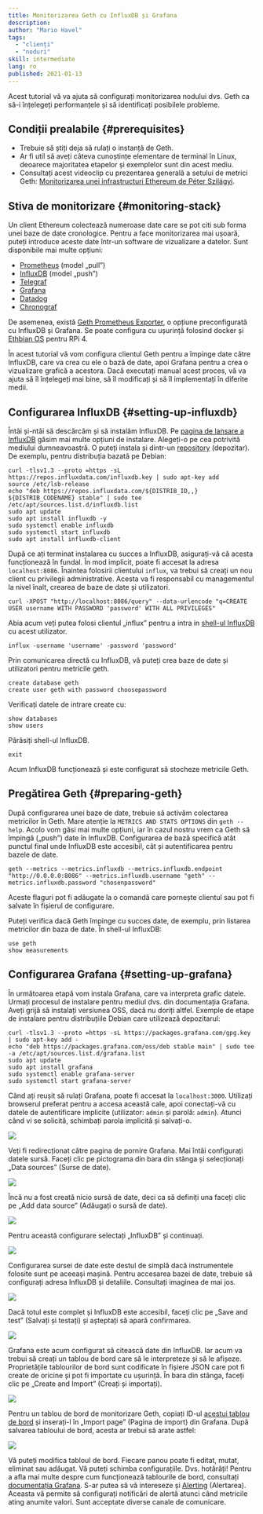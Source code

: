 ```yaml
---
title: Monitorizarea Geth cu InfluxDB și Grafana
description:
author: "Mario Havel"
tags:
  - "clienți"
  - "noduri"
skill: intermediate
lang: ro
published: 2021-01-13
---
```


Acest tutorial vă va ajuta să configurați monitorizarea nodului dvs. Geth ca să-i înțelegeți performanțele și să identificați posibilele probleme.

## Condiții prealabile {#prerequisites}

- Trebuie să știți deja să rulați o instanță de Geth.
- Ar fi util să aveți câteva cunoștințe elementare de terminal în Linux, deoarece majoritatea etapelor și exemplelor sunt din acest mediu.
- Consultați acest videoclip cu prezentarea generală a setului de metrici Geth: [Monitorizarea unei infrastructuri Ethereum de Péter Szilágyi](https://www.youtube.com/watch?v=cOBab8IJMYI).

## Stiva de monitorizare {#monitoring-stack}

Un client Ethereum colectează numeroase date care se pot citi sub forma unei baze de date cronologice. Pentru a face monitorizarea mai ușoară, puteți introduce aceste date într-un software de vizualizare a datelor. Sunt disponibile mai multe opțiuni:

- [Prometheus](https://prometheus.io/) (model „pull”)
- [InfluxDB](https://www.influxdata.com/get-influxdb/) (model „push”)
- [Telegraf](https://www.influxdata.com/get-influxdb/)
- [Grafana](https://www.grafana.com/)
- [Datadog](https://www.datadoghq.com/)
- [Chronograf](https://www.influxdata.com/time-series-platform/chronograf/)

De asemenea, există [Geth Prometheus Exporter](https://github.com/hunterlong/gethexporter), o opțiune preconfigurată cu InfluxDB și Grafana. Se poate configura cu ușurință folosind docker și [Ethbian OS](https://ethbian.org/index.html) pentru RPi 4.

În acest tutorial vă vom configura clientul Geth pentru a împinge date către InfluxDB, care va crea cu ele o bază de date, apoi Grafana pentru a crea o vizualizare grafică a acestora. Dacă executați manual acest proces, vă va ajuta să îl înțelegeți mai bine, să îl modificați și să îl implementați în diferite medii.

## Configurarea InfluxDB {#setting-up-influxdb}

Întâi și-ntâi să descărcăm și să instalăm InfluxDB. Pe [pagina de lansare a InfluxDB](https://portal.influxdata.com/downloads/) găsim mai multe opțiuni de instalare. Alegeți-o pe cea potrivită mediului dumneavoastră. O puteți instala și dintr-un [repository](https://repos.influxdata.com/) (depozitar). De exemplu, pentru distribuția bazată pe Debian:

```
curl -tlsv1.3 --proto =https -sL https://repos.influxdata.com/influxdb.key | sudo apt-key add
source /etc/lsb-release
echo "deb https://repos.influxdata.com/${DISTRIB_ID,,} ${DISTRIB_CODENAME} stable" | sudo tee /etc/apt/sources.list.d/influxdb.list
sudo apt update
sudo apt install influxdb -y
sudo systemctl enable influxdb
sudo systemctl start influxdb
sudo apt install influxdb-client
```

După ce ați terminat instalarea cu succes a InfluxDB, asigurați-vă că acesta funcționează în fundal. În mod implicit, poate fi accesat la adresa `localhost:8086`. Înaintea folosirii clientului `influx`, va trebui să creați un nou client cu privilegii administrative. Acesta va fi responsabil cu managementul la nivel înalt, crearea de baze de date și utilizatori.

```
curl -XPOST "http://localhost:8086/query" --data-urlencode "q=CREATE USER username WITH PASSWORD 'password' WITH ALL PRIVILEGES"
```

Abia acum veți putea folosi clientul „influx” pentru a intra in [shell-ul InfluxDB](https://docs.influxdata.com/influxdb/v1.8/tools/shell/) cu acest utilizator.

```
influx -username 'username' -password 'password'
```

Prin comunicarea directă cu InfluxDB, vă puteți crea baze de date și utilizatori pentru metricile geth.

```
create database geth
create user geth with password choosepassword
```

Verificați datele de intrare create cu:

```
show databases
show users
```

Părăsiți shell-ul InfluxDB.

```
exit
```

Acum InfluxDB funcționează și este configurat să stocheze metricile Geth.

## Pregătirea Geth {#preparing-geth}

După configurarea unei baze de date, trebuie să activăm colectarea metricilor în Geth. Mare atenție la `METRICS AND STATS OPTIONS` din `geth --help`. Acolo vom găsi mai multe opțiuni, iar în cazul nostru vrem ca Geth să împingă („push”) date în InfluxDB. Configurarea de bază specifică atât punctul final unde InfluxDB este accesibil, cât și autentificarea pentru bazele de date.

```
geth --metrics --metrics.influxdb --metrics.influxdb.endpoint "http://0.0.0.0:8086" --metrics.influxdb.username "geth" --metrics.influxdb.password "chosenpassword"
```

Aceste flaguri pot fi adăugate la o comandă care pornește clientul sau pot fi salvate în fișierul de configurare.

Puteți verifica dacă Geth împinge cu succes date, de exemplu, prin listarea metricilor din baza de date. În shell-ul InfluxDB:

```
use geth
show measurements
```

## Configurarea Grafana {#setting-up-grafana}

În următoarea etapă vom instala Grafana, care va interpreta grafic datele. Urmați procesul de instalare pentru mediul dvs. din documentația Grafana. Aveți grijă să instalați versiunea OSS, dacă nu doriți altfel. Exemple de etape de instalare pentru distribuțiile Debian care utilizează depozitarul:

```
curl -tlsv1.3 --proto =https -sL https://packages.grafana.com/gpg.key | sudo apt-key add -
echo "deb https://packages.grafana.com/oss/deb stable main" | sudo tee -a /etc/apt/sources.list.d/grafana.list
sudo apt update
sudo apt install grafana
sudo systemctl enable grafana-server
sudo systemctl start grafana-server
```

Când ați reușit să rulați Grafana, poate fi accesat la `localhost:3000`. Utilizați browserul preferat pentru a accesa această cale, apoi conectați-vă cu datele de autentificare implicite (utilizator: `admin` și parolă: `admin`). Atunci când vi se solicită, schimbați parola implicită și salvați-o.

![](./grafana1.png)

Veți fi redirecționat către pagina de pornire Grafana. Mai întâi configurați datele sursă. Faceți clic pe pictograma din bara din stânga și selecționați „Data sources” (Surse de date).

![](./grafana2.png)

Încă nu a fost creată nicio sursă de date, deci ca să definiți una faceți clic pe „Add data source” (Adăugați o sursă de date).

![](./grafana3.png)

Pentru această configurare selectați „InfluxDB” și continuați.

![](./grafana4.png)

Configurarea sursei de date este destul de simplă dacă instrumentele folosite sunt pe aceeași mașină. Pentru accesarea bazei de date, trebuie să configurați adresa InfluxDB și detaliile. Consultați imaginea de mai jos.

![](./grafana5.png)

Dacă totul este complet și InfluxDB este accesibil, faceți clic pe „Save and test” (Salvați și testați) și așteptați să apară confirmarea.

![](./grafana6.png)

Grafana este acum configurat să citească date din InfluxDB. Iar acum va trebui să creați un tablou de bord care să le interpreteze și să le afișeze. Proprietățile tablourilor de bord sunt codificate în fișiere JSON care pot fi create de oricine și pot fi importate cu ușurință. În bara din stânga, faceți clic pe „Create and Import” (Creați și importați).

![](./grafana7.png)

Pentru un tablou de bord de monitorizare Geth, copiați ID-ul [acestui tablou de bord](https://grafana.com/grafana/dashboards/13877/) și inserați-l în „Import page” (Pagina de import) din Grafana. După salvarea tabloului de bord, acesta ar trebui să arate astfel:

![](./grafana8.png)

Vă puteți modifica tabloul de bord. Fiecare panou poate fi editat, mutat, eliminat sau adăugat. Vă puteți schimba configurațiile. Dvs. hotărâți! Pentru a afla mai multe despre cum funcționează tablourile de bord, consultați [documentația Grafana](https://grafana.com/docs/grafana/latest/dashboards/). S-ar putea să vă intereseze și [Alerting](https://grafana.com/docs/grafana/latest/alerting/) (Alertarea). Aceasta vă permite să configurați notificări de alertă atunci când metricile ating anumite valori. Sunt acceptate diverse canale de comunicare.
